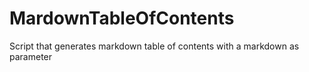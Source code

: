 # MardownTableOfContents
Script that generates markdown table of contents with a markdown as parameter 
